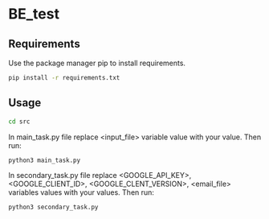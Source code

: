 # BE_test

## Requirements

Use the package manager pip to install requirements.

```bash
pip install -r requirements.txt
```

## Usage

```bash
cd src
```

In main_task.py file replace <input_file> variable value with your value. Then run:

```bash
python3 main_task.py
```

In secondary_task.py file replace <GOOGLE_API_KEY>, <GOOGLE_CLIENT_ID>, <GOOGLE_CLENT_VERSION>, <email_file> variables values with your values. Then run:

```bash
python3 secondary_task.py
